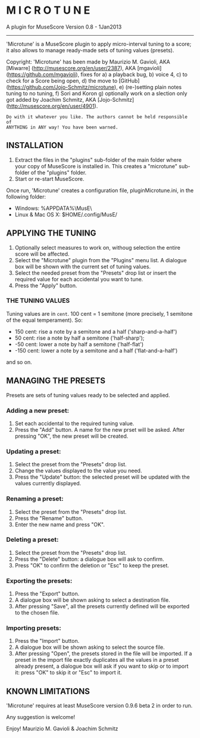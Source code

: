 M I C R O T U N E
=================

A plugin for MuseScore
Version 0.8 - 1Jan2013
  
---

'Microtune' is a MuseScore plugin to apply micro-interval tuning to a score;
it also allows to manage ready-made sets of tuning values (presets).
  
Copyright: 'Microtune' has been made by Maurizio M. Gavioli, AKA [Miwarre]
    (http://musescore.org/en/user/2387), AKA [mgavioli]
    (https://github.com/mgavioli), fixes for a) a playback bug, b) voice 4,
    c) to check for a Score being open, d) the move to [GitHub]
    (https://github.com/Jojo-Schmitz/microtune), 
    e) (re-)setting plain notes tuning to no tuning, f) Sori and Koron
    g) optionally work on a slection only got added by Joachim Schmitz,
    AKA [Jojo-Schmitz] (http://musescore.org/en/user/4901).

    Do with it whatever you like. The authors cannot be held responsible of
    ANYTHING in ANY way! You have been warned.


## INSTALLATION

1.  Extract the files in the "plugins" sub-folder of the main folder where your
    copy of MuseScore is installed in. This creates a "microtune" sub-folder of
    the "plugins" folder.
2.  Start or re-start MuseScore.

Once run, 'Microtune' creates a configuration file, pluginMicrotune.ini, in the
following folder:

- Windows:		%APPDATA%\MusE\
- Linux & Mac OS X:	$HOME/.config/MusE/


## APPLYING THE TUNING

1.  Optionally select measures to work on, withoug selection the entire score
    will be affected.
2.  Select the "Microtune" plugin from the "Plugins" menu list.
    A dialogue box will be shown with the current set of tuning values.
3.  Select the needed preset from the "Presets" drop list or insert the required
    value for each accidental you want to tune.
4.  Press the "Apply" button.


### THE TUNING VALUES

Tuning values are in `cent`. 100 cent = 1 semitone (more precisely, 1 semitone
of the equal temperament). So:

*   150 cent:  rise a note by a semitone and a half ('sharp-and-a-half')
*   50 cent:  rise a note by half a semitone ('half-sharp');
*   -50 cent:  lower a note by half a semitone ('half-flat')
*   -150 cent:  lower a note by a semitone and a half ('flat-and-a-half')

and so on.


## MANAGING THE PRESETS

Presets are sets of tuning values ready to be selected and applied.

### Adding a new preset:

1.  Set each accidental to the required tuning value.
2.  Press the "Add" button. A name for the new prset will be asked. After
    pressing "OK", the new preset will be created.

### Updating a preset:

1.  Select the preset from the "Presets" drop list.
2.  Change the values displayed to the value you need.
3.  Press the "Update" button: the selected preset will be updated with the
    values currently displayed.

### Renaming a preset:

1.  Select the preset from the "Presets" drop list.
2.  Press the "Rename" button.
3.  Enter the new name and press "OK".

### Deleting a preset:

1.  Select the preset from the "Presets" drop list.
2.  Press the "Delete" button: a dialogue box will ask to confirm.
3.  Press "OK" to confirm the deletion or "Esc" to keep the preset.

### Exporting the presets:

1.  Press the "Export" button.
2.  A dialogue box will be shown asking to select a destination file.
3.  After pressing "Save", all the presets currently defined will be exported
    to the chosen file.

### Importing presets:

1.  Press the "Import" button.
2.  A dialogue box will be shown asking to select the source file.
3.  After pressing "Open", the presets stored in the file will be imported. If
    a preset in the import file exactly duplicates all the values in a preset
    already present, a dialogue box will ask if you want to skip or to import
    it: press "OK" to skip it or "Esc" to import it.


## KNOWN LIMITATIONS

'Microtune' requires at least MuseScore version 0.9.6 beta 2 in order to run.


Any suggestion is welcome!

Enjoy!
	Maurizio M. Gavioli & Joachim Schmitz
